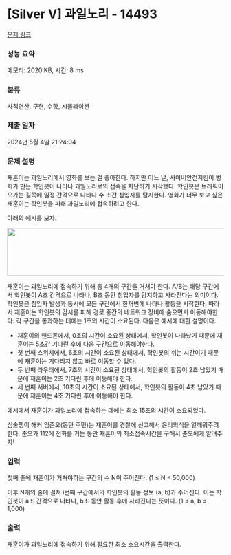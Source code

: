 # [Silver V] 과일노리 - 14493 

[문제 링크](https://www.acmicpc.net/problem/14493) 

### 성능 요약

메모리: 2020 KB, 시간: 8 ms

### 분류

사칙연산, 구현, 수학, 시뮬레이션

### 제출 일자

2024년 5월 4일 21:24:04

### 문제 설명

<p>재훈이는 과일노리에서 영화를 보는 걸 좋아한다. 하지만 어느 날, 사이버안전지킴이 병희가 만든 학인봇이 나타나 과일노리로의 접속을 차단하기 시작했다. 학인봇은 트래픽이 오가는 길목에 일정 간격으로 나타나 수 초간 침입자를 탐지한다. 영화가 너무 보고 싶은 재훈이는 학인봇을 피해 과일노리에 접속하려고 한다.</p>

<p>아래의 예시를 보자.</p>

<p style="text-align: center;"><img alt="" src="https://onlinejudgeimages.s3-ap-northeast-1.amazonaws.com/problem/14493/1.png" style="height:111px; width:729px"></p>

<p>재훈이는 과일노리에 접속하기 위해 총 4개의 구간을 거쳐야 한다. A/B는 해당 구간에서 학인봇이 A초 간격으로 나타나, B초 동안 침입자를 탐지하고 사라진다는 의미이다. 학인봇은 침입자 발생과 동시에 모든 구간에서 한꺼번에 나타나 활동을 시작한다. 따라서 재훈이는 학인봇의 감시를 피해 경로 중간의 네트워크 장비에 숨으면서 이동해야한다. 각 구간을 통과하는 데에는 1초의 시간이 소요된다. 다음은 예시에 대한 설명이다.</p>

<ul>
	<li>재훈이의 핸드폰에서, 0초의 시간이 소요된 상태에서, 학인봇이 나타났기 때문에 재훈이는 5초간 기다린 후에 다음 구간으로 이동해야한다.</li>
	<li>첫 번째 스위치에서, 6초의 시간이 소요된 상태에서, 학인봇의 쉬는 시간이기 때문에 재훈이는 기다리지 않고 바로 이동할 수 있다.</li>
	<li>두 번째 라우터에서, 7초의 시간이 소요된 상태에서, 학인봇의 활동이 2초 남았기 때문에 재훈이는 2초 기다린 후에 이동해야 한다.</li>
	<li>세 번째 서버에서, 10초의 시간이 소요된 상태에서, 학인봇의 활동이 4초 남았기 때문에 재훈이는 4초 기다린 후에 이동해야 한다.</li>
</ul>

<p>예시에서 재훈이가 과일노리에 접속하는 데에는 최소 15초의 시간이 소요되었다.</p>

<p>심술쟁이 해커 임준오(동탄 주민)는 재훈이를 경찰에 신고해서 윤리의식을 일깨워주려 한다. 준오가 112에 전화를 거는 동안 재훈이의 최소접속시간을 구해서 준오에게 알려주자!</p>

### 입력 

 <p>첫째 줄에 재훈이가 거쳐야하는 구간의 수 N이 주어진다. (1 ≤ N ≤ 50,000)</p>

<p>이후 N개의 줄에 걸쳐 i번째 구간에서의 학인봇의 활동 정보 (a, b)가 주어진다. 이는 학인봇이 a초 간격으로 나타나, b초 동안 활동 후에 사라진다는 뜻이다. (1 ≤ a, b ≤ 1,000)</p>

### 출력 

 <p>재훈이가 과일노리에 접속하기 위해 필요한 최소 소요시간을 출력한다.</p>


